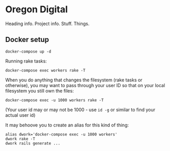 # Oregon Digital

Heading info.  Project info.  Stuff.  Things.

## Docker setup

    docker-compose up -d

Running rake tasks:

    docker-compose exec workers rake -T

When you do anything that changes the filesystem (rake tasks or otherwise), you
may want to pass through your user ID so that on your local filesystem you
still own the files:

    docker-compose exec -u 1000 workers rake -T

(Your user id may or may not be 1000 - use `id -g` or similar to find your
actual user id)

It may behoove you to create an alias for this kind of thing:

    alias dwork='docker-compose exec -u 1000 workers'
    dwork rake -T
    dwork rails generate ...
